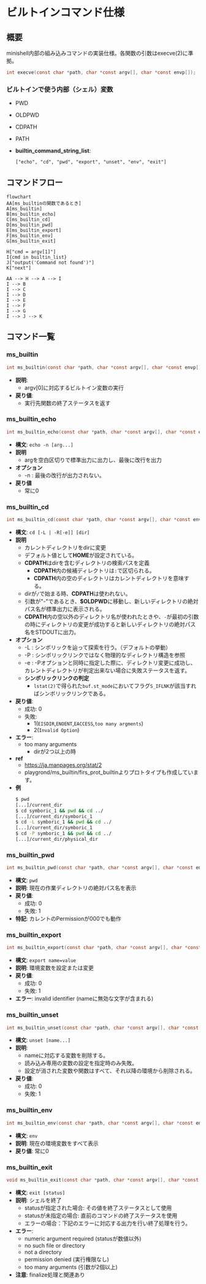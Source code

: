 # ビルトインコマンド仕様

## 概要
minishell内部の組み込みコマンドの実装仕様。各関数の引数はexecve(2)に準拠。

```c
int execve(const char *path, char *const argv[], char *const envp[]);
```

### ビルトインで使う内部（シェル）変数
- PWD
- OLDPWD
- CDPATH
- PATH

- **builtin_command_string_list**:
  ```
  ["echo", "cd", "pwd", "export", "unset", "env", "exit"]
  ```

## コマンドフロー
```mermaid
flowchart
AA[ms_builtinの関数であるとき]
A[ms_builtin]
B[ms_builtin_echo]
C[ms_builtin_cd]
D[ms_builtin_pwd]
E[ms_builtin_export]
F[ms_builtin_env]
G[ms_builtin_exit]

H["cmd = argv[1]"]
I{cmd in builtin_list}
J["output('Command not found')"]
K["next"]

AA --> H --> A --> I
I --> B
I --> C
I --> D
I --> E
I --> F
I --> G
I --> J --> K
```

## コマンド一覧

### ms_builtin
```c
int ms_builtin(const char *path, char *const argv[], char *const envp[])
```
- **説明**:
  -  argv[0]に対応するビルトイン変数の実行
- **戻り値**:
  - 実行先関数の終了ステータスを返す

### ms_builtin_echo
```c
int ms_builtin_echo(const char *path, char *const argv[], char *const envp[])
```
- **構文**: `echo -n [arg...]`
- **説明**
  - argを空白区切りで標準出力に出力し、最後に改行を出力
- **オプション**
  - -n : 最後の改行が出力されない。 
- **戻り値**
  -  常に0

### ms_builtin_cd
```c
int ms_builtin_cd(const char *path, char *const argv[], char *const envp[])
```
- **構文**: `cd [-L | -R[-e]] [dir]`
- **説明**
  - カレントディレクトリをdirに変更
  - デフォルト値として**HOME**が設定されている。
  - **CDPATH**はdirを含むディレクトリの検索パスを定義
    - **CDPATH**内の候補ディレクトリは`:`で区切られる。
    - **CDPATH**内の空のディレクトリはカレントディレクトリを意味する。
  - dirが`/`で始まる時、**CDPATH**は使われない。 
  - 引数が"-"であるとき、**$OLDPWD**に移動し、新しいディレクトリの絶対パス名が標準出力に表示される。
  - **CDPATH**内の空以外のディレクトリ名が使われたときや、`-`が最初の引数の時にディレクトリの変更が成功すると新しいディレクトリの絶対パス名をSTDOUTに出力。
- **オプション**
  - -L : シンボリックを辿って探索を行う。（デフォルトの挙動） 
  - -P : シンボリックリンクではなく物理的なディレクトリ構造を参照
  - -e : -Pオプションと同時に指定した際に、ディレクトリ変更に成功し、カレントディレクトリが判定出来ない場合に失敗ステータスを返す。
  - **シンボリックリンクの判定**
    - `lstat(2)`で得られた`buf.st_mode`においてフラグ`S_IFLNK`が該当すればシンボリックリンクである。
- **戻り値**:
  - 成功: 0
  - 失敗:
    - 1(`EISDIR`,`ENOENT`,`EACCESS`,`too many argments`)
    - 2(`Invalid Option`)
- **エラー**:
  - too many arguments
    - dirが2つ以上の時
- **ref**
  - https://ja.manpages.org/stat/2
  - playgrond/ms_builtin/firs_prot_builtinよりプロトタイプも作成しています。
- **例**
  	``` bash
	$ pwd
	[...]/current_dir
	$ cd symboric_1 && pwd && cd ../
	[...]/current_dir/symboric_1
	$ cd -L symboric_1 && pwd && cd ../
	[...]/current_dir/symboric_1
	$ cd -P symboric_1 && pwd && cd ../
	[...]/current_dir/physical_dir
	```
 

### ms_builtin_pwd
```c
int ms_builtin_pwd(const char *path, char *const argv[], char *const envp[])
```
- **構文**: `pwd`
- **説明**: 現在の作業ディレクトリの絶対パス名を表示
- **戻り値**:
  - 成功: 0
  - 失敗: 1
- **特記**: カレントのPermissionが000でも動作

### ms_builtin_export
```c
int ms_builtin_export(const char *path, char *const argv[], char *const envp[])
```
- **構文**: `export name=value`
- **説明**: 環境変数を設定または変更
- **戻り値**:
  - 成功: 0
  - 失敗: 1
- **エラー**: invalid identifier (nameに無効な文字が含まれる)

### ms_builtin_unset
```c
int ms_builtin_unset(const char *path, char *const argv[], char *const envp[])
```
- **構文**: `unset [name...]`
- **説明**: 
  - nameに対応する変数を削除する。
  - 読み込み専用の変数の設定を指定時のみ失敗。
  - 設定が消された変数や関数はすべて、それ以降の環境から削除される。
- **戻り値**:
  - 成功: 0
  - 失敗: 1

### ms_builtin_env
```c
int ms_builtin_env(const char *path, char *const argv[], char *const envp[])
```
- **構文**: `env`
- **説明**: 現在の環境変数をすべて表示
- **戻り値**: 常に0

### ms_builtin_exit
```c
void ms_builtin_exit(const char *path, char *const argv[], char *const envp[])
```
- **構文**: `exit [status]`
- **説明**: シェルを終了
  - statusが指定された場合: その値を終了ステータスとして使用
  - statusが未指定の場合: 直前のコマンドの終了ステータスを使用
  - エラーの場合：下記のエラーに対応する出力を行い終了処理を行う。
- **エラー**:
  - numeric argument required (statusが数値以外)
  - no such file or directory
  - not a directory
  - permission denied (実行権限なし)
  - too many arguments (引数が2個以上)
- **注意**: finalize処理と関連あり
